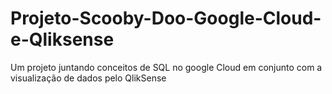 # Projeto-Scooby-Doo-Google-Cloud-e-Qliksense
Um projeto juntando conceitos de SQL no google Cloud em conjunto com a visualização de dados pelo QlikSense
